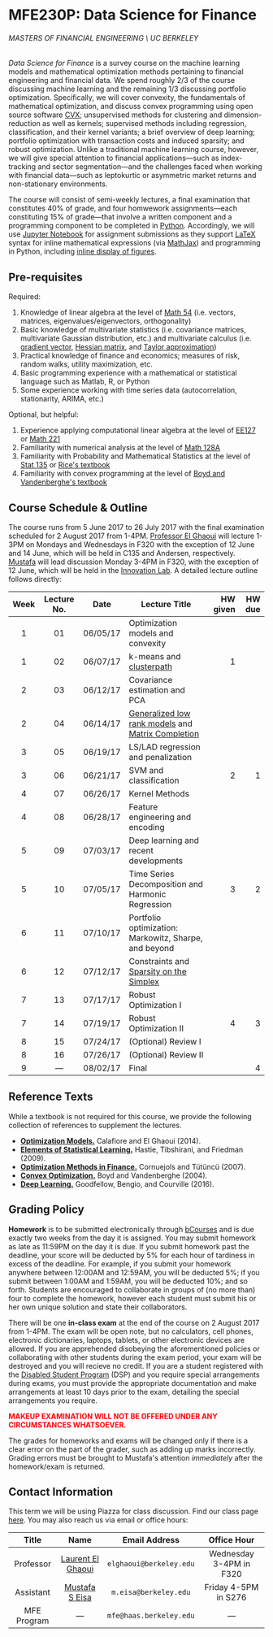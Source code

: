 # MFE230P: Data Science for Finance
###### MASTERS OF FINANCIAL ENGINEERING \ UC BERKELEY

_Data Science for Finance_ is a survey course on the machine learning models and mathematical optimization methods pertaining to financial engineering and financial data. We spend roughly 2/3 of the course discussing machine learning and the remaining 1/3 discussing portfolio optimization. Specifically, we will cover convexity, the fundamentals of mathematical optimization, and discuss convex programming using open source software [CVX](http://cvxpy.org); unsupervised methods for clustering and dimension-reduction as well as kernels; supervised methods including regression, classification, and their kernel variants; a brief overview of deep learning; portfolio optimization with transaction costs and induced sparsity; and robust optimization. Unlike a traditional machine learning course, however, we will give special attention to financial applications—such as index-tracking and sector segmentation—and the challenges faced when working with financial data—such as leptokurtic or asymmetric market returns and non-stationary environments.

The course will consist of semi-weekly lectures, a final examination that constitutes 40% of grade, and four homwework assignments—each constituting 15% of grade—that involve a written component and a programming component to be completed in [Python](https://www.python.org). Accordingly, we will use [Jupyter Notebook](http://jupyter.org) for assignment submissions as they support [LaTeX](https://www.latex-project.org) syntax for inline mathematical expressions (via [MathJax](https://www.mathjax.org)) and programming in Python, including [inline display of figures](http://jupyter-notebook.readthedocs.io/en/latest/notebook.html#plotting).

## Pre-requisites

Required:

1. Knowledge of linear algebra at the level of [Math 54](https://math.berkeley.edu/courses/choosing/lowerdivcourses/math54) (i.e. vectors, matrices, eigenvalues/eigenvectors, orthogonality)
2. Basic knowledge of multivariate statistics (i.e. covariance matrices, multivariate Gaussian distribution, etc.) and multivariate calculus (i.e. [gradient vector](https://en.wikipedia.org/wiki/Gradient#Gradient_as_a_derivative), [Hessian matrix](https://en.wikipedia.org/wiki/Hessian_matrix), and [Taylor approximation](https://en.wikipedia.org/wiki/Taylor_series))
3. Practical knowledge of finance and economics; measures of risk, random walks, utility maximization, etc.
4. Basic programming experience with a mathematical or statistical language such as Matlab, R, or Python
5. Some experience working with time series data (autocorrelation, stationarity, ARIMA, etc.)

Optional, but helpful:

1. Experience applying computational linear algebra at the level of [EE127](https://people.eecs.berkeley.edu/~elghaoui/Teaching/EE127/) or [Math 221](https://people.eecs.berkeley.edu/~demmel/ma221_Spr16/)
2. Familiarity with numerical analysis at the level of [Math 128A](http://persson.berkeley.edu/128A/)
3. Familiarity with Probability and Mathematical Statistics at the level of [Stat 135](http://www.stat.berkeley.edu/~rice/Stat135/) or [Rice's textbook](https://www.amazon.com/Mathematical-Statistics-Analysis-Available-Enhanced/dp/0534399428)
4. Familiarity with convex programming at the level of [Boyd and Vandenberghe's textbook](http://stanford.edu/~boyd/cvxbook/)

## Course Schedule & Outline

The course runs from 5 June 2017 to 26 July 2017 with the final examination scheduled for 2 August 2017 from 1-4PM. [Professor El Ghaoui](http://www.eecs.berkeley.edu/~elghaoui/) will lecture 1-3PM on Mondays and Wednesdays in F320 with the exception of 12 June and 14 June, which will be held in C135 and Andersen, respectively. [Mustafa](https://mustafaseisa.com) will lead discussion Monday 3-4PM in F320, with the exception of 12 June, which will be held in the [Innovation Lab](https://haas.berkeley.edu/haas/innovation.html). A detailed lecture outline follows directly:

Week | 	Lecture No. | Date | Lecture Title | HW given |	HW due
:---: | :---: | :---: | --- | ---: |	---:
1 | 01 | 06/05/17 | Optimization models and convexity | |	
1 |	02 | 06/07/17 | k-means and [clusterpath](https://www.di.ens.fr/~fbach/419_icmlpaper.pdf) | 1 |
2 |	03 | 06/12/17 | Covariance estimation and PCA | |
2 |	04 | 06/14/17 | [Generalized low rank models](https://arxiv.org/abs/1410.0342) and [Matrix Completion](https://statweb.stanford.edu/~candes/papers/MatrixCompletion.pdf) | |
3 |	05 | 06/19/17 | LS/LAD regression and penalization | |
3 |	06 | 06/21/17 | SVM and classification | 2 | 1
4 |	07 | 06/26/17 | Kernel Methods | |
4 |	08 | 06/28/17 | Feature engineering and encoding | |
5 |	09 | 07/03/17 | Deep learning and recent developments | |
5 |10 | 07/05/17 | Time Series Decomposition and Harmonic Regression | 3 | 2
6 |	11 | 07/10/17 |	Portfolio optimization: Markowitz, Sharpe, and beyond | |
6 | 12 | 07/12/17 |	Constraints and [Sparsity on the Simplex](https://people.eecs.berkeley.edu/~elghaoui/Pubs/pilanciNips12.pdf) | |
7 |	13 | 07/17/17 | Robust Optimization I | |
7 | 14 | 07/19/17 | Robust Optimization II | 4	| 3
8 | 15 | 07/24/17 | (Optional) Review I | |
8 |  16 | 07/26/17 | (Optional) Review II |  | 
9 | — | 08/02/17 | Final | | 4

## Reference Texts

While a textbook is not required for this course, we provide the following collection of references to supplement the lectures.

* [**Optimization Models.**](http://www.cambridge.org/us/academic/subjects/engineering/control-systems-and-optimization/optimization-models?format=HB&isbn=9781107050877#M70W2lvoAjMyDmly.97) Calafiore and El Ghaoui (2014).
* [**Elements of Statistical Learning.**](https://statweb.stanford.edu/~tibs/ElemStatLearn/) Hastie, Tibshirani, and Friedman (2009).
* [**Optimization Methods in Finance.**](https://www.researchgate.net/publication/227390397_Optimization_Methods_in_Finance) Cornuejols and Tütüncü (2007).
* [**Convex Optimization.**](http://stanford.edu/~boyd/cvxbook/) Boyd and Vandenberghe (2004).
* [**Deep Learning.**](http://www.deeplearningbook.org) Goodfellow, Bengio, and Courville (2016).

## Grading Policy

**Homework** is to be submitted electronically through [bCourses](https://bcourses.berkeley.edu) and is due exactly two weeks from the day it is assigned. You may submit homework as late as 11:59PM on the day it is due. If you submit homework past the deadline, your score will be deducted by 5% for each hour of tardiness in excess of the deadline. For example, if you submit your homework anywhere between 12:00AM and 12:59AM, you will be deducted 5%; if you submit between 1:00AM and 1:59AM, you will be deducted 10%; and so forth. Students are encouraged to collaborate in groups of (no more than) four to complete the homework, however each student must submit his or her own unique solution and state their collaborators.

There will be one **in-class exam** at the end of the course on 2 August 2017 from 1-4PM. The exam will be open note, but no calculators, cell phones, electronic dictionaries, laptops, tablets, or other electronic devices are allowed. If you are apprehended disobeying the aforementioned policies or collaborating with other students during the exam period, your exam will be destroyed and you will recieve no credit. If you are a student registered with the [Disabled Student Program](http://dsp.berkeley.edu) (DSP) and you require special arrangements during exams, you must provide the appropriate documentation and make arrangements at least 10 days prior to the exam, detailing the special arrangements you require.

<span style="color:red">**MAKEUP EXAMINATION WILL NOT BE OFFERED UNDER ANY CIRCUMSTANCES WHATSOEVER.**</span>

The grades for homeworks and exams will be changed only if there is a clear error on the part of the grader, such as adding up marks incorrectly. Grading errors must be brought to Mustafa's attention _immediately_ after the homework/exam is returned.

## Contact Information

This term we will be using Piazza for class discussion. Find our class page [here](https://piazza.com/berkeley/summer2017/mfe230p/home). You may also reach us via email or office hours:

Title | Name | Email Address | Office Hour
:---: | :---: | :---: | :---:
Professor | [Laurent El Ghaoui](http://www.eecs.berkeley.edu/~elghaoui/) | `elghaoui@berkeley.edu` | Wednesday 3-4PM in F320
Assistant | [Mustafa S Eisa](http://mustafaseisa.com/) | `m.eisa@berkeley.edu` | Friday 4-5PM in S276
MFE Program | — | `mfe@haas.berkeley.edu` | —